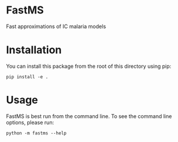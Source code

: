 # FastMS

Fast approximations of IC malaria models

# Installation

You can install this package from the root of this directory using pip:

```
pip install -e .
```

# Usage

FastMS is best run from the command line. To see the command line options,
please run:

```
python -m fastms --help
```
